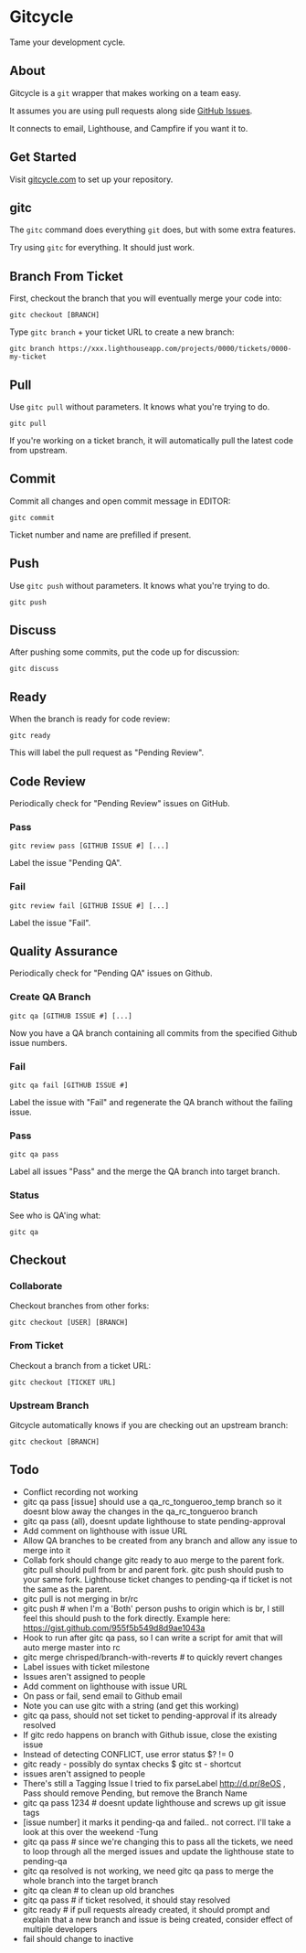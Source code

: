 Gitcycle
========

Tame your development cycle.

About
-----

Gitcycle is a `git` wrapper that makes working on a team easy.

It assumes you are using pull requests along side [GitHub Issues](https://github.com/features/projects/issues).

It connects to email, Lighthouse, and Campfire if you want it to.

Get Started
-----------

Visit [gitcycle.com](http://gitcycle.com) to set up your repository.

gitc
----

The `gitc` command does everything `git` does, but with some extra features.

Try using `gitc` for everything. It should just work.

Branch From Ticket
------------------

First, checkout the branch that you will eventually merge your code into:

	gitc checkout [BRANCH]

Type `gitc branch` + your ticket URL to create a new branch:

	gitc branch https://xxx.lighthouseapp.com/projects/0000/tickets/0000-my-ticket

Pull
----

Use `gitc pull` without parameters. It knows what you're trying to do.

	gitc pull

If you're working on a ticket branch, it will automatically pull the latest code from upstream.

Commit
------

Commit all changes and open commit message in EDITOR:

	gitc commit

Ticket number and name are prefilled if present.

Push
----

Use `gitc push` without parameters. It knows what you're trying to do.

	gitc push

Discuss
-------

After pushing some commits, put the code up for discussion:

	gitc discuss

Ready
-----

When the branch is ready for code review:

	gitc ready

This will label the pull request as "Pending Review".

Code Review
-----------

Periodically check for "Pending Review" issues on GitHub.

### Pass

	gitc review pass [GITHUB ISSUE #] [...]

Label the issue "Pending QA".

### Fail

	gitc review fail [GITHUB ISSUE #] [...]

Label the issue "Fail".

Quality Assurance
-----------------

Periodically check for "Pending QA" issues on Github.

### Create QA Branch

	gitc qa [GITHUB ISSUE #] [...]

Now you have a QA branch containing all commits from the specified Github issue numbers.

### Fail

	gitc qa fail [GITHUB ISSUE #]

Label the issue with "Fail" and regenerate the QA branch without the failing issue.

### Pass

	gitc qa pass

Label all issues "Pass" and the merge the QA branch into target branch.

### Status

See who is QA'ing what:

	gitc qa

Checkout
--------

### Collaborate

Checkout branches from other forks:

	gitc checkout [USER] [BRANCH]

### From Ticket

Checkout a branch from a ticket URL:

	gitc checkout [TICKET URL]

### Upstream Branch

Gitcycle automatically knows if you are checking out an upstream branch:

	gitc checkout [BRANCH]

Todo
----

* Conflict recording not working
* gitc qa pass [issue] should use a qa_rc_tongueroo_temp branch so it doesnt blow away the changes in the qa_rc_tongueroo branch
* gitc qa pass (all), doesnt update lighthouse to state pending-approval 
* Add comment on lighthouse with issue URL
* Allow QA branches to be created from any branch and allow any issue to merge into it
* Collab fork should change gitc ready to auo merge to the parent fork.  gitc pull should pull from br and parent fork.  gitc push should push to your same fork.
	Lighthouse ticket changes to pending-qa if ticket is not the same as the parent.
* gitc pull is not merging in br/rc 
* gitc push # when I'm a 'Both' person pushs to origin which is br, I still feel this should push to the fork directly.  Example here: https://gist.github.com/955f5b549d8d9ae1043a
* Hook to run after gitc qa pass, so I can write a script for amit that will auto merge master into rc
* gitc merge chrisped/branch-with-reverts # to quickly revert changes
* Label issues with ticket milestone
* Issues aren't assigned to people
* Add comment on lighthouse with issue URL
* On pass or fail, send email to Github email
* Note you can use gitc with a string (and get this working)
* gitc qa pass, should not set ticket to pending-approval if its already resolved
* If gitc redo happens on branch with Github issue, close the existing issue
* Instead of detecting CONFLICT, use error status $? != 0
* gitc ready - possibly do syntax checks
$ gitc st - shortcut
* issues aren't assigned to people
* There's still a Tagging Issue I tried to fix parseLabel http://d.pr/8eOS , Pass should remove Pending, but remove the Branch Name
* gitc qa pass 1234 # doesnt update lighthouse and screws up git issue tags
* [issue number] it marks it pending-qa and failed.. not correct.  I'll take a look at this over the weekend -Tung
* gitc qa pass # since we're changing this to pass all the tickets, we need to loop through all the merged issues and update the lighthouse state to pending-qa
* gitc qa resolved is not working, we need gitc qa pass to merge the whole branch into the target branch
* gitc qa clean # to clean up old branches
* gitc qa pass # if ticket resolved, it should stay resolved
* gitc ready # if pull requests already created, it should prompt and explain that a new branch and issue is being created, consider effect of multiple developers
* fail should change to inactive
